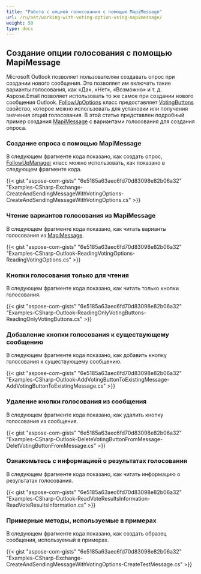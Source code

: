 ```yaml
---
title: "Работа с опцией голосования с помощью MapiMessage"
url: /ru/net/working-with-voting-option-using-mapimessage/
weight: 50
type: docs
---
```



## **Создание опции голосования с помощью MapiMessage**

Microsoft Outlook позволяет пользователям создавать опрос при создании нового сообщения. Это позволяет им включать такие варианты голосования, как «Да», «Нет», «Возможно» и т. д. Aspose.Email позволяет использовать то же самое при создании нового сообщения Outlook. [FollowUpOptions](https://reference.aspose.com/email/net/aspose.email.mapi/followupoptions/) класс предоставляет [VotingButtons](https://reference.aspose.com/email/net/aspose.email.mapi/followupoptions/votingbuttons/) свойство, которое можно использовать для установки или получения значения опций голосования. В этой статье представлен подробный пример создания [MapiMessage](https://reference.aspose.com/email/net/aspose.email.mapi/mapimessage/) с вариантами голосования для создания опроса.

### **Создание опроса с помощью MapiMessage**

В следующем фрагменте кода показано, как создать опрос, [FollowUpManager](https://reference.aspose.com/email/net/aspose.email.mapi/followupmanager/) класс можно использовать, как показано в следующем фрагменте кода.

{{< gist "aspose-com-gists" "6e5185a63aec6fd70d83098e82b06a32" "Examples-CSharp-Exchange-CreateAndSendingMessageWithVotingOptions-CreateAndSendingMessageWithVotingOptions.cs" >}}

### **Чтение вариантов голосования из MapiMessage**

В следующем фрагменте кода показано, как читать варианты голосования из [MapiMessage](https://reference.aspose.com/email/net/aspose.email.mapi/mapimessage/).

{{< gist "aspose-com-gists" "6e5185a63aec6fd70d83098e82b06a32" "Examples-CSharp-Outlook-ReadingVotingOptions-ReadingVotingOptions.cs" >}}

### **Кнопки голосования только для чтения**

В следующем фрагменте кода показано, как читать только кнопки голосования.

{{< gist "aspose-com-gists" "6e5185a63aec6fd70d83098e82b06a32" "Examples-CSharp-Outlook-ReadingOnlyVotingButtons-ReadingOnlyVotingButtons.cs" >}}

### **Добавление кнопки голосования к существующему сообщению**

В следующем фрагменте кода показано, как добавить кнопку голосования к существующему сообщению.

{{< gist "aspose-com-gists" "6e5185a63aec6fd70d83098e82b06a32" "Examples-CSharp-Outlook-AddVotingButtonToExistingMessage-AddVotingButtonToExistingMessage.cs" >}}

### **Удаление кнопки голосования из сообщения**

В следующем фрагменте кода показано, как удалить кнопку голосования из сообщения.

{{< gist "aspose-com-gists" "6e5185a63aec6fd70d83098e82b06a32" "Examples-CSharp-Outlook-DeleteVotingButtonFromMessage-DeletVotingButtonFromMessage.cs" >}}

### **Ознакомьтесь с информацией о результатах голосования**

В следующем фрагменте кода показано, как читать информацию о результатах голосования.

{{< gist "aspose-com-gists" "6e5185a63aec6fd70d83098e82b06a32" "Examples-CSharp-Outlook-ReadVoteResultsInformation-ReadVoteResultsInformation.cs" >}}

### **Примерные методы, используемые в примерах**

В следующем фрагменте кода показано, как создать образец сообщения, используемый в примерах.

{{< gist "aspose-com-gists" "6e5185a63aec6fd70d83098e82b06a32" "Examples-CSharp-Exchange-CreateAndSendingMessageWithVotingOptions-CreateTestMessage.cs" >}}
